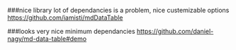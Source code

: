 
###nice library lot of dependancies is a problem, nice custemizable options
https://github.com/iamisti/mdDataTable

###looks very nice minimum dependancies
https://github.com/daniel-nagy/md-data-table#demo
